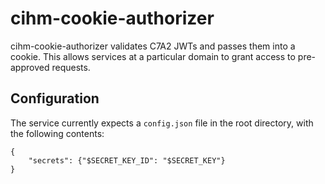 # cihm-cookie-authorizer

cihm-cookie-authorizer validates C7A2 JWTs and passes them into a cookie. This allows services at a particular domain to grant access to pre-approved requests.

## Configuration

The service currently expects a `config.json` file in the root directory, with the following contents:

    {
        "secrets": {"$SECRET_KEY_ID": "$SECRET_KEY"}
    }
